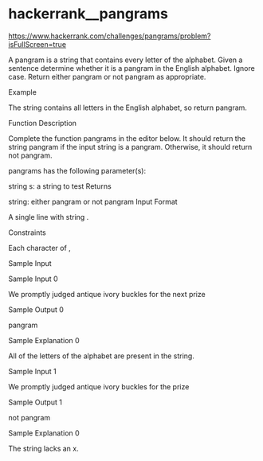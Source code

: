 # hackerrank__pangrams

https://www.hackerrank.com/challenges/pangrams/problem?isFullScreen=true

A pangram is a string that contains every letter of the alphabet. Given a sentence determine whether it is a pangram in the English alphabet. Ignore case. Return either pangram or not pangram as appropriate.

Example

The string contains all letters in the English alphabet, so return pangram.

Function Description

Complete the function pangrams in the editor below. It should return the string pangram if the input string is a pangram. Otherwise, it should return not pangram.

pangrams has the following parameter(s):

string s: a string to test
Returns

string: either pangram or not pangram
Input Format

A single line with string .

Constraints


Each character of , 

Sample Input

Sample Input 0

We promptly judged antique ivory buckles for the next prize

Sample Output 0

pangram

Sample Explanation 0

All of the letters of the alphabet are present in the string.

Sample Input 1

We promptly judged antique ivory buckles for the prize

Sample Output 1

not pangram

Sample Explanation 0

The string lacks an x.
